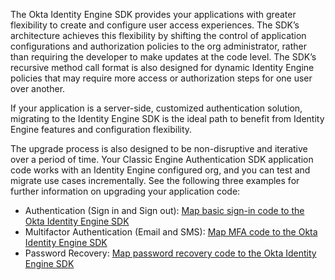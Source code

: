The Okta Identity Engine SDK provides your applications with greater flexibility to create and configure user access experiences. The SDK’s architecture achieves this flexibility by shifting the control of application configurations and authorization policies to the org administrator, rather than requiring the developer to make updates at the code level. The SDK’s recursive method call format is also designed for dynamic Identity Engine policies that may require more access or authorization steps for one user over another.

If your application is a server-side, customized authentication solution, migrating to the Identity Engine SDK is the ideal path to benefit from Identity Engine features and configuration flexibility.

The upgrade process is also designed to be non-disruptive and iterative over a period of time. Your Classic Engine Authentication SDK application code works with an Identity Engine configured org, and you can test and migrate use cases incrementally. See the following three examples for further information on upgrading your application code:

- Authentication (Sign in and Sign out): [Map basic sign-in code to the Okta Identity Engine SDK](#map-basic-sign-in-code-to-the-okta-identity-engine-sdk)
- Multifactor Authentication (Email and SMS): [Map MFA code to the Okta Identity Engine SDK](#map-mfa-code-to-the-okta-identity-engine-sdk)
- Password Recovery: [Map password recovery code to the Okta Identity Engine SDK](#map-password-recovery-code-to-the-okta-identity-engine-sdk)
